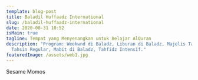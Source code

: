 ```yaml
---
template: blog-post
title: Baladil Huffaadz International
slug: /baladil-huffaadz-international
date: 2020-08-31 10:52
isMain: true
tagline: Tempat yang Menyenangkan untuk Belajar AlQuran
description: "Program: Weekwnd di Baladz, Liburan di Baladz, Majelis Ta'lim,
  Tahsin Regular, Mabit di Baladz, Tahfidz Intensif."
featuredImage: /assets/web1.jpg
---
```

Sesame Momos